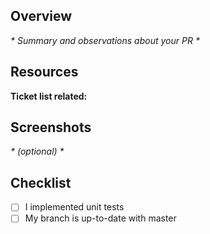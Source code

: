 ## Overview

_* Summary and observations about your PR *_

## Resources

**Ticket list related:**

## Screenshots 

_* (optional) *_


## Checklist

- [ ] I implemented unit tests
- [ ] My branch is up-to-date with master